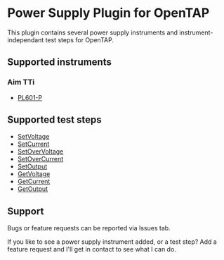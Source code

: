 # Power Supply Plugin for OpenTAP

This plugin contains several power supply instruments and instrument-independant test steps for OpenTAP.

## Supported instruments
### Aim TTi
- [PL601-P](/Documents/Instruments/PL601-P.md)

## Supported test steps
- [SetVoltage](/Documents/TestSteps/SetVoltage.md)
- [SetCurrent](/Documents/TestSteps/SetCurrent.md)
- [SetOverVoltage](/Documents/TestSteps/SetOverVoltage.md)
- [SetOverCurrent](/Documents/TestSteps/SetOverCurrent.md)
- [SetOutput](/Documents/TestSteps/SetOutput.md)
- [GetVoltage](/Documents/TestSteps/GetVoltage.md)
- [GetCurrent](/Documents/TestSteps/GetCurrent.md)
- [GetOutput](/Documents/TestSteps/GetOutput.md)

## Support

Bugs or feature requests can be reported via Issues tab.

If you like to see a power supply instrument added, or a test step? Add a feature request and I'll get in contact to see what I can do.
